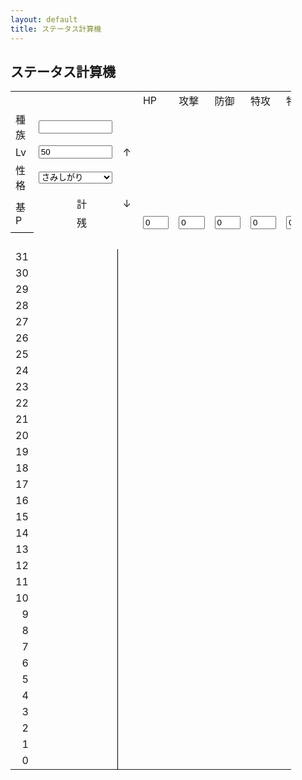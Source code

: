 ```yaml
---
layout: default
title: ステータス計算機
---
```


## ステータス計算機

<table border=0 cellpadding=0 cellspacing=0 width=449 style='border-collapse: collapse;table-layout:fixed;width:337pt'>
 <col width=44 style='width:33pt'>
 <col width=57 style='width:43pt'>
 <col width=28 style='width:21pt'>
 <col width=36 style='width:27pt'>
 <col width=20 style='width:15pt'>
 <col width=44 span=6 style=' width:33pt'>
 <tr height=20 style='height:15.0pt'>
  <td height=20 class=xl71 width=44 style='height:15.0pt;width:33pt'>　</td>
  <td colspan=3 class=xl83 width=121 style='border-left:none;width:91pt'>　</td>
  <td class=xl72 width=20 style='width:15pt'>　</td>
  <td class=xl68 width=44 style='border-left:none;width:33pt'>HP</td>
  <td class=xl68 width=44 style='border-left:none;width:33pt'>攻撃</td>
  <td class=xl68 width=44 style='border-left:none;width:33pt'>防御</td>
  <td class=xl68 width=44 style='border-left:none;width:33pt'>特攻</td>
  <td class=xl68 width=44 style='border-left:none;width:33pt'>特防</td>
  <td class=xl68 width=44 style='border-left:none;width:33pt'>素早</td>
 </tr>
 <tr height=20 style='height:15.0pt'>
  <td height=20 class=xl71 style='height:15.0pt;border-top:none'>種族</td>
  <td colspan=3 class=xl92 style='border-left:none'><input type='text' style="width:89pt" id="poke"></td>
  <td class=xl74 style='border-top:none'>　</td>
  <td class=xl71 align=right style='border-top:none;border-left:none' id='base_h'></td>
  <td class=xl71 align=right style='border-top:none;border-left:none' id='base_a'></td>
  <td class=xl71 align=right style='border-top:none;border-left:none' id='base_b'></td>
  <td class=xl71 align=right style='border-top:none;border-left:none' id='base_c'></td>
  <td class=xl71 align=right style='border-top:none;border-left:none' id='base_d'></td>
  <td class=xl71 align=right style='border-top:none;border-left:none' id='base_s'></td>
 </tr>
 <tr height=20 style='height:15.0pt'>
  <td height=20 class=xl83 style='height:15.0pt;border-top:none'>Lv</td>
  <td colspan=3 class=xl92 align=right style='border-left:none'><input type='text' value="50" style="width:89pt" id="lv"></td>
  <td class=xl75 style='border-top:none'>↑</td>
  <td class=xl69 align=right style='border-top:none;border-left:none' id='upper_h'></td>
  <td class=xl69 align=right style='border-top:none;border-left:none' id='upper_a'></td>
  <td class=xl69 align=right style='border-top:none;border-left:none' id='upper_b'></td>
  <td class=xl69 align=right style='border-top:none;border-left:none' id='upper_c'></td>
  <td class=xl69 align=right style='border-top:none;border-left:none' id='upper_d'></td>
  <td class=xl69 align=right style='border-top:none;border-left:none' id='upper_s'></td>
 </tr>
 <tr height=20 style='height:15.0pt'>
  <td height=20 class=xl71 style='height:15.0pt;border-top:none'>性格</td>
  <td colspan=3 class=xl92 style='border-left:none'>
    <select id="nature" style="width:89pt">
      <option value="さみしがり">さみしがり</option>
      <option value="ゆうかん">ゆうかん</option>
      <option value="いじっぱり">いじっぱり</option>
      <option value="やんちゃ">やんちゃ</option>
      <option value="ずぶとい">ずぶとい</option>
      <option value="のんき">のんき</option>
      <option value="わんぱく">わんぱく</option>
      <option value="のうてんき">のうてんき</option>
      <option value="おくびょう">おくびょう</option>
      <option value="せっかち">せっかち</option>
      <option value="ようき">ようき</option>
      <option value="むじゃき">むじゃき</option>
      <option value="ひかえめ">ひかえめ</option>
      <option value="おっとり">おっとり</option>
      <option value="れいせい">れいせい</option>
      <option value="うっかりや">うっかりや</option>
      <option value="おだやか">おだやか</option>
      <option value="おとなしい">おとなしい</option>
      <option value="なまいき">なまいき</option>
      <option value="しんちょう">しんちょう</option>
      <option value="がんばりや">がんばりや</option>
      <option value="きまぐれ">きまぐれ</option>
      <option value="すなお">すなお</option>
      <option value="てれや">てれや</option>
      <option value="まじめ">まじめ</option>
    </select>
  </td>
  <td class=xl76 style='border-top:none'>　</td>
  <td class=xl67 align=right style='border-top:none;border-left:none' id='normal_h'></td>
  <td class=xl67 align=right style='border-top:none;border-left:none' id='normal_a'></td>
  <td class=xl67 align=right style='border-top:none;border-left:none' id='normal_b'></td>
  <td class=xl67 align=right style='border-top:none;border-left:none' id='normal_c'></td>
  <td class=xl67 align=right style='border-top:none;border-left:none' id='normal_d'></td>
  <td class=xl67 align=right style='border-top:none;border-left:none' id='normal_s'></td>
 </tr>
 <tr height=20 style='height:15.0pt'>
  <td rowspan=2 height=40 class=xl90 style='border-bottom:.5pt solid black;  height:30.0pt;border-top:none'>基P</td>
  <td class=xl83 style='border-top:none;border-left:none'></td>
  <td class=xl81 style='border-top:none;border-left:none'>計</td>
  <td class=xl81 align=right style='border-top:none;border-left:none' id='ev_all'></td>
  <td class=xl77 style='border-top:none'>↓</td>
  <td class=xl70 align=right style='border-top:none;border-left:none' id='lower_h'></td>
  <td class=xl70 align=right style='border-top:none;border-left:none' id='lower_a'></td>
  <td class=xl70 align=right style='border-top:none;border-left:none' id='lower_b'></td>
  <td class=xl70 align=right style='border-top:none;border-left:none' id='lower_c'></td>
  <td class=xl70 align=right style='border-top:none;border-left:none' id='lower_d'></td>
  <td class=xl70 align=right style='border-top:none;border-left:none' id='lower_s'></td>
 </tr>
 <tr height=20 style='height:15.0pt'>
  <td height=20 class=xl80 style='height:15.0pt;border-top:none;border-left:  none'>　</td>
  <td class=xl71>残</td>
  <td class=xl71 align=right style='border-left:none' id='ev_rest'></td>
  <td class=xl74 style='border-top:none'>　</td>
  <td class=xl82 align=right style='border-top:none;border-left:none'><input type='text' value="0" style="width:31pt" id='ev_h'></td>
  <td class=xl82 align=right style='border-top:none;border-left:none'><input type='text' value="0" style="width:31pt" id='ev_a'></td>
  <td class=xl82 align=right style='border-top:none;border-left:none'><input type='text' value="0" style="width:31pt" id='ev_b'></td>
  <td class=xl82 align=right style='border-top:none;border-left:none'><input type='text' value="0" style="width:31pt" id='ev_c'></td>
  <td class=xl82 align=right style='border-top:none;border-left:none'><input type='text' value="0" style="width:31pt" id='ev_d'></td>
  <td class=xl82 align=right style='border-top:none;border-left:none'><input type='text' value="0" style="width:31pt" id='ev_s'></td>
 </tr>
 <tr height=20 style='height:15.0pt'>
  <td height=20 class=xl71 style='height:15.0pt;border-top:none'>　</td>
  <td colspan=3 class=xl71 style='border-left:none'>　</td>
  <td class=xl74 style='border-top:none'>　</td>
  <td class=xl73 style='border-top:none;border-left:none' id='nature_h'></td>
  <td class=xl73 style='border-top:none;border-left:none' id='nature_a'></td>
  <td class=xl73 style='border-top:none;border-left:none' id='nature_b'></td>
  <td class=xl73 style='border-top:none;border-left:none' id='nature_c'></td>
  <td class=xl73 style='border-top:none;border-left:none' id='nature_d'></td>
  <td class=xl73 style='border-top:none;border-left:none' id='nature_s'></td>
 </tr>
 <tr height=20 style='height:15.0pt'>
  <td height=20 class=xl67 align=right style='height:15.0pt;border-top:none'>31</td>
  <td colspan=3 class=xl87 style='border-right:.5pt solid black;border-left:  none'>　</td>
  <td class=xl76 style='border-top:none'>　</td>
  <td class=xl67 align=right style='border-top:none;border-left:none' id='h31'></td>
  <td class=xl67 align=right style='border-top:none;border-left:none' id='a31'></td>
  <td class=xl67 align=right style='border-top:none;border-left:none' id='b31'></td>
  <td class=xl67 align=right style='border-top:none;border-left:none' id='c31'></td>
  <td class=xl67 align=right style='border-top:none;border-left:none' id='d31'></td>
  <td class=xl67 align=right style='border-top:none;border-left:none' id='s31'></td>
 </tr>
 <tr height=20 style='height:15.0pt'>
  <td height=20 class=xl66 align=right style='height:15.0pt;border-top:none'>30</td>
  <td colspan=3 class=xl85 style='border-right:.5pt solid black;border-left: none'>　</td>
  <td class=xl78 style='border-top:none'>　</td>
  <td class=xl66 align=right style='border-top:none;border-left:none' id='h30'></td>
  <td class=xl66 align=right style='border-top:none;border-left:none' id='a30'></td>
  <td class=xl66 align=right style='border-top:none;border-left:none' id='b30'></td>
  <td class=xl66 align=right style='border-top:none;border-left:none' id='c30'></td>
  <td class=xl66 align=right style='border-top:none;border-left:none' id='d30'></td>
  <td class=xl66 align=right style='border-top:none;border-left:none' id='s30'></td>
 </tr>
 <tr height=20 style='height:15.0pt'>
  <td height=20 class=xl79 align=right style='height:15.0pt'>29</td>
  <td colspan=3 class=xl87 style='border-right:.5pt solid black;border-left: none'>　</td>
  <td class=xl67 style='border-top:none;border-left:none'>　</td>
  <td class=xl67 align=right style='border-top:none;border-left:none' id='h29'></td>
  <td class=xl67 align=right style='border-top:none;border-left:none' id='a29'></td>
  <td class=xl67 align=right style='border-top:none;border-left:none' id='b29'></td>
  <td class=xl67 align=right style='border-top:none;border-left:none' id='c29'></td>
  <td class=xl67 align=right style='border-top:none;border-left:none' id='d29'></td>
  <td class=xl67 align=right style='border-top:none;border-left:none' id='s29'></td>
 </tr>
 <tr height=20 style='height:15.0pt'>
  <td height=20 class=xl66 align=right style='height:15.0pt;border-top:none'>28</td>
  <td colspan=3 class=xl85 style='border-right:.5pt solid black;border-left: none'>　</td>
  <td class=xl66 style='border-top:none;border-left:none'>　</td>
  <td class=xl66 align=right style='border-top:none;border-left:none' id='h28'></td>
  <td class=xl66 align=right style='border-top:none;border-left:none' id='a28'></td>
  <td class=xl66 align=right style='border-top:none;border-left:none' id='b28'></td>
  <td class=xl66 align=right style='border-top:none;border-left:none' id='c28'></td>
  <td class=xl66 align=right style='border-top:none;border-left:none' id='d28'></td>
  <td class=xl66 align=right style='border-top:none;border-left:none' id='s28'></td>
 </tr>
 <tr height=20 style='height:15.0pt'>
  <td height=20 class=xl67 align=right style='height:15.0pt;border-top:none'>27</td>
  <td colspan=3 class=xl87 style='border-right:.5pt solid black;border-left: none'>　</td>
  <td class=xl67 style='border-top:none;border-left:none'>　</td>
  <td class=xl67 align=right style='border-top:none;border-left:none' id='h27'></td>
  <td class=xl67 align=right style='border-top:none;border-left:none' id='a27'></td>
  <td class=xl67 align=right style='border-top:none;border-left:none' id='b27'></td>
  <td class=xl67 align=right style='border-top:none;border-left:none' id='c27'></td>
  <td class=xl67 align=right style='border-top:none;border-left:none' id='d27'></td>
  <td class=xl67 align=right style='border-top:none;border-left:none' id='s27'></td>
 </tr>
 <tr height=20 style='height:15.0pt'>
  <td height=20 class=xl66 align=right style='height:15.0pt;border-top:none'>26</td>
  <td colspan=3 class=xl85 style='border-right:.5pt solid black;border-left: none'>　</td>
  <td class=xl66 style='border-top:none;border-left:none'>　</td>
  <td class=xl66 align=right style='border-top:none;border-left:none' id='h26'></td>
  <td class=xl66 align=right style='border-top:none;border-left:none' id='a26'></td>
  <td class=xl66 align=right style='border-top:none;border-left:none' id='b26'></td>
  <td class=xl66 align=right style='border-top:none;border-left:none' id='c26'></td>
  <td class=xl66 align=right style='border-top:none;border-left:none' id='d26'></td>
  <td class=xl66 align=right style='border-top:none;border-left:none' id='s26'></td>
 </tr>
 <tr height=20 style='height:15.0pt'>
  <td height=20 class=xl67 align=right style='height:15.0pt;border-top:none'>25</td>
  <td colspan=3 class=xl87 style='border-right:.5pt solid black;border-left: none'>　</td>
  <td class=xl67 style='border-top:none;border-left:none'>　</td>
  <td class=xl67 align=right style='border-top:none;border-left:none' id='h25'></td>
  <td class=xl67 align=right style='border-top:none;border-left:none' id='a25'></td>
  <td class=xl67 align=right style='border-top:none;border-left:none' id='b25'></td>
  <td class=xl67 align=right style='border-top:none;border-left:none' id='c25'></td>
  <td class=xl67 align=right style='border-top:none;border-left:none' id='d25'></td>
  <td class=xl67 align=right style='border-top:none;border-left:none' id='s25'></td>
 </tr>
 <tr height=20 style='height:15.0pt'>
  <td height=20 class=xl66 align=right style='height:15.0pt;border-top:none'>24</td>
  <td colspan=3 class=xl85 style='border-right:.5pt solid black;border-left: none'>　</td>
  <td class=xl66 style='border-top:none;border-left:none'>　</td>
  <td class=xl66 align=right style='border-top:none;border-left:none' id='h24'></td>
  <td class=xl66 align=right style='border-top:none;border-left:none' id='a24'></td>
  <td class=xl66 align=right style='border-top:none;border-left:none' id='b24'></td>
  <td class=xl66 align=right style='border-top:none;border-left:none' id='c24'></td>
  <td class=xl66 align=right style='border-top:none;border-left:none' id='d24'></td>
  <td class=xl66 align=right style='border-top:none;border-left:none' id='s24'></td>
 </tr>
 <tr height=20 style='height:15.0pt'>
  <td height=20 class=xl67 align=right style='height:15.0pt;border-top:none'>23</td>
  <td colspan=3 class=xl87 style='border-right:.5pt solid black;border-left: none'>　</td>
  <td class=xl67 style='border-top:none;border-left:none'>　</td>
  <td class=xl67 align=right style='border-top:none;border-left:none' id='h23'></td>
  <td class=xl67 align=right style='border-top:none;border-left:none' id='a23'></td>
  <td class=xl67 align=right style='border-top:none;border-left:none' id='b23'></td>
  <td class=xl67 align=right style='border-top:none;border-left:none' id='c23'></td>
  <td class=xl67 align=right style='border-top:none;border-left:none' id='d23'></td>
  <td class=xl67 align=right style='border-top:none;border-left:none' id='s23'></td>
 </tr>
 <tr height=20 style='height:15.0pt'>
  <td height=20 class=xl66 align=right style='height:15.0pt;border-top:none'>22</td>
  <td colspan=3 class=xl85 style='border-right:.5pt solid black;border-left: none'>　</td>
  <td class=xl66 style='border-top:none;border-left:none'>　</td>
  <td class=xl66 align=right style='border-top:none;border-left:none' id='h22'></td>
  <td class=xl66 align=right style='border-top:none;border-left:none' id='a22'></td>
  <td class=xl66 align=right style='border-top:none;border-left:none' id='b22'></td>
  <td class=xl66 align=right style='border-top:none;border-left:none' id='c22'></td>
  <td class=xl66 align=right style='border-top:none;border-left:none' id='d22'></td>
  <td class=xl66 align=right style='border-top:none;border-left:none' id='s22'></td>
 </tr>
 <tr height=20 style='height:15.0pt'>
  <td height=20 class=xl67 align=right style='height:15.0pt;border-top:none'>21</td>
  <td colspan=3 class=xl87 style='border-right:.5pt solid black;border-left: none'>　</td>
  <td class=xl67 style='border-top:none;border-left:none'>　</td>
  <td class=xl67 align=right style='border-top:none;border-left:none' id='h21'></td>
  <td class=xl67 align=right style='border-top:none;border-left:none' id='a21'></td>
  <td class=xl67 align=right style='border-top:none;border-left:none' id='b21'></td>
  <td class=xl67 align=right style='border-top:none;border-left:none' id='c21'></td>
  <td class=xl67 align=right style='border-top:none;border-left:none' id='d21'></td>
  <td class=xl67 align=right style='border-top:none;border-left:none' id='s21'></td>
 </tr>
 <tr height=20 style='height:15.0pt'>
  <td height=20 class=xl66 align=right style='height:15.0pt;border-top:none'>20</td>
  <td colspan=3 class=xl85 style='border-right:.5pt solid black;border-left: none'>　</td>
  <td class=xl66 style='border-top:none;border-left:none'>　</td>
  <td class=xl66 align=right style='border-top:none;border-left:none' id='h20'></td>
  <td class=xl66 align=right style='border-top:none;border-left:none' id='a20'></td>
  <td class=xl66 align=right style='border-top:none;border-left:none' id='b20'></td>
  <td class=xl66 align=right style='border-top:none;border-left:none' id='c20'></td>
  <td class=xl66 align=right style='border-top:none;border-left:none' id='d20'></td>
  <td class=xl66 align=right style='border-top:none;border-left:none' id='s20'></td>
 </tr>
 <tr height=20 style='height:15.0pt'>
  <td height=20 class=xl67 align=right style='height:15.0pt;border-top:none'>19</td>
  <td colspan=3 class=xl87 style='border-right:.5pt solid black;border-left: none'>　</td>
  <td class=xl67 style='border-top:none;border-left:none'>　</td>
  <td class=xl67 align=right style='border-top:none;border-left:none' id='h19'></td>
  <td class=xl67 align=right style='border-top:none;border-left:none' id='a19'></td>
  <td class=xl67 align=right style='border-top:none;border-left:none' id='b19'></td>
  <td class=xl67 align=right style='border-top:none;border-left:none' id='c19'></td>
  <td class=xl67 align=right style='border-top:none;border-left:none' id='d19'></td>
  <td class=xl67 align=right style='border-top:none;border-left:none' id='s19'></td>
 </tr>
 <tr height=20 style='height:15.0pt'>
  <td height=20 class=xl66 align=right style='height:15.0pt;border-top:none'>18</td>
  <td colspan=3 class=xl85 style='border-right:.5pt solid black;border-left: none'>　</td>
  <td class=xl66 style='border-top:none;border-left:none'>　</td>
  <td class=xl66 align=right style='border-top:none;border-left:none' id='h18'></td>
  <td class=xl66 align=right style='border-top:none;border-left:none' id='a18'></td>
  <td class=xl66 align=right style='border-top:none;border-left:none' id='b18'></td>
  <td class=xl66 align=right style='border-top:none;border-left:none' id='c18'></td>
  <td class=xl66 align=right style='border-top:none;border-left:none' id='d18'></td>
  <td class=xl66 align=right style='border-top:none;border-left:none' id='s18'></td>
 </tr>
 <tr height=20 style='height:15.0pt'>
  <td height=20 class=xl67 align=right style='height:15.0pt;border-top:none'>17</td>
  <td colspan=3 class=xl87 style='border-right:.5pt solid black;border-left: none'>　</td>
  <td class=xl67 style='border-top:none;border-left:none'>　</td>
  <td class=xl67 align=right style='border-top:none;border-left:none' id='h17'></td>
  <td class=xl67 align=right style='border-top:none;border-left:none' id='a17'></td>
  <td class=xl67 align=right style='border-top:none;border-left:none' id='b17'></td>
  <td class=xl67 align=right style='border-top:none;border-left:none' id='c17'></td>
  <td class=xl67 align=right style='border-top:none;border-left:none' id='d17'></td>
  <td class=xl67 align=right style='border-top:none;border-left:none' id='s17'></td>
 </tr>
 <tr height=20 style='height:15.0pt'>
  <td height=20 class=xl66 align=right style='height:15.0pt;border-top:none'>16</td>
  <td colspan=3 class=xl85 style='border-right:.5pt solid black;border-left: none'>　</td>
  <td class=xl66 style='border-top:none;border-left:none'>　</td>
  <td class=xl66 align=right style='border-top:none;border-left:none' id='h16'></td>
  <td class=xl66 align=right style='border-top:none;border-left:none' id='a16'></td>
  <td class=xl66 align=right style='border-top:none;border-left:none' id='b16'></td>
  <td class=xl66 align=right style='border-top:none;border-left:none' id='c16'></td>
  <td class=xl66 align=right style='border-top:none;border-left:none' id='d16'></td>
  <td class=xl66 align=right style='border-top:none;border-left:none' id='s16'></td>
 </tr>
 <tr height=20 style='height:15.0pt'>
  <td height=20 class=xl67 align=right style='height:15.0pt;border-top:none'>15</td>
  <td colspan=3 class=xl87 style='border-right:.5pt solid black;border-left: none'>　</td>
  <td class=xl67 style='border-top:none;border-left:none'>　</td>
  <td class=xl67 align=right style='border-top:none;border-left:none' id='h15'></td>
  <td class=xl67 align=right style='border-top:none;border-left:none' id='a15'></td>
  <td class=xl67 align=right style='border-top:none;border-left:none' id='b15'></td>
  <td class=xl67 align=right style='border-top:none;border-left:none' id='c15'></td>
  <td class=xl67 align=right style='border-top:none;border-left:none' id='d15'></td>
  <td class=xl67 align=right style='border-top:none;border-left:none' id='s15'></td>
 </tr>
 <tr height=20 style='height:15.0pt'>
  <td height=20 class=xl66 align=right style='height:15.0pt;border-top:none'>14</td>
  <td colspan=3 class=xl85 style='border-right:.5pt solid black;border-left: none'>　</td>
  <td class=xl66 style='border-top:none;border-left:none'>　</td>
  <td class=xl66 align=right style='border-top:none;border-left:none' id='h14'></td>
  <td class=xl66 align=right style='border-top:none;border-left:none' id='a14'></td>
  <td class=xl66 align=right style='border-top:none;border-left:none' id='b14'></td>
  <td class=xl66 align=right style='border-top:none;border-left:none' id='c14'></td>
  <td class=xl66 align=right style='border-top:none;border-left:none' id='d14'></td>
  <td class=xl66 align=right style='border-top:none;border-left:none' id='s14'></td>
 </tr>
 <tr height=20 style='height:15.0pt'>
  <td height=20 class=xl67 align=right style='height:15.0pt;border-top:none'>13</td>
  <td colspan=3 class=xl87 style='border-right:.5pt solid black;border-left: none'>　</td>
  <td class=xl67 style='border-top:none;border-left:none'>　</td>
  <td class=xl67 align=right style='border-top:none;border-left:none' id='h13'></td>
  <td class=xl67 align=right style='border-top:none;border-left:none' id='a13'></td>
  <td class=xl67 align=right style='border-top:none;border-left:none' id='b13'></td>
  <td class=xl67 align=right style='border-top:none;border-left:none' id='c13'></td>
  <td class=xl67 align=right style='border-top:none;border-left:none' id='d13'></td>
  <td class=xl67 align=right style='border-top:none;border-left:none' id='s13'></td>
 </tr>
 <tr height=20 style='height:15.0pt'>
  <td height=20 class=xl66 align=right style='height:15.0pt;border-top:none'>12</td>
  <td colspan=3 class=xl85 style='border-right:.5pt solid black;border-left: none'>　</td>
  <td class=xl66 style='border-top:none;border-left:none'>　</td>
  <td class=xl66 align=right style='border-top:none;border-left:none' id='h12'></td>
  <td class=xl66 align=right style='border-top:none;border-left:none' id='a12'></td>
  <td class=xl66 align=right style='border-top:none;border-left:none' id='b12'></td>
  <td class=xl66 align=right style='border-top:none;border-left:none' id='c12'></td>
  <td class=xl66 align=right style='border-top:none;border-left:none' id='d12'></td>
  <td class=xl66 align=right style='border-top:none;border-left:none' id='s12'></td>
 </tr>
 <tr height=20 style='height:15.0pt'>
  <td height=20 class=xl67 align=right style='height:15.0pt;border-top:none'>11</td>
  <td colspan=3 class=xl87 style='border-right:.5pt solid black;border-left: none'>　</td>
  <td class=xl67 style='border-top:none;border-left:none'>　</td>
  <td class=xl67 align=right style='border-top:none;border-left:none' id='h11'></td>
  <td class=xl67 align=right style='border-top:none;border-left:none' id='a11'></td>
  <td class=xl67 align=right style='border-top:none;border-left:none' id='b11'></td>
  <td class=xl67 align=right style='border-top:none;border-left:none' id='c11'></td>
  <td class=xl67 align=right style='border-top:none;border-left:none' id='d11'></td>
  <td class=xl67 align=right style='border-top:none;border-left:none' id='s11'></td>
 </tr>
 <tr height=20 style='height:15.0pt'>
  <td height=20 class=xl66 align=right style='height:15.0pt;border-top:none'>10</td>
  <td colspan=3 class=xl85 style='border-right:.5pt solid black;border-left: none'>　</td>
  <td class=xl66 style='border-top:none;border-left:none'>　</td>
  <td class=xl66 align=right style='border-top:none;border-left:none' id='h10'></td>
  <td class=xl66 align=right style='border-top:none;border-left:none' id='a10'></td>
  <td class=xl66 align=right style='border-top:none;border-left:none' id='b10'></td>
  <td class=xl66 align=right style='border-top:none;border-left:none' id='c10'></td>
  <td class=xl66 align=right style='border-top:none;border-left:none' id='d10'></td>
  <td class=xl66 align=right style='border-top:none;border-left:none' id='s10'></td>
 </tr>
 <tr height=20 style='height:15.0pt'>
  <td height=20 class=xl67 align=right style='height:15.0pt;border-top:none'>9</td>
  <td colspan=3 class=xl87 style='border-right:.5pt solid black;border-left: none'>　</td>
  <td class=xl67 style='border-top:none;border-left:none'>　</td>
  <td class=xl67 align=right style='border-top:none;border-left:none' id='h9'></td>
  <td class=xl67 align=right style='border-top:none;border-left:none' id='a9'></td>
  <td class=xl67 align=right style='border-top:none;border-left:none' id='b9'></td>
  <td class=xl67 align=right style='border-top:none;border-left:none' id='c9'></td>
  <td class=xl67 align=right style='border-top:none;border-left:none' id='d9'></td>
  <td class=xl67 align=right style='border-top:none;border-left:none' id='s9'></td>
 </tr>
 <tr height=20 style='height:15.0pt'>
  <td height=20 class=xl66 align=right style='height:15.0pt;border-top:none'>8</td>
  <td colspan=3 class=xl85 style='border-right:.5pt solid black;border-left: none'>　</td>
  <td class=xl66 style='border-top:none;border-left:none'>　</td>
  <td class=xl66 align=right style='border-top:none;border-left:none' id='h8'></td>
  <td class=xl66 align=right style='border-top:none;border-left:none' id='a8'></td>
  <td class=xl66 align=right style='border-top:none;border-left:none' id='b8'></td>
  <td class=xl66 align=right style='border-top:none;border-left:none' id='c8'></td>
  <td class=xl66 align=right style='border-top:none;border-left:none' id='d8'></td>
  <td class=xl66 align=right style='border-top:none;border-left:none' id='s8'></td>
 </tr>
 <tr height=20 style='height:15.0pt'>
  <td height=20 class=xl67 align=right style='height:15.0pt;border-top:none'>7</td>
  <td colspan=3 class=xl87 style='border-right:.5pt solid black;border-left: none'>　</td>
  <td class=xl67 style='border-top:none;border-left:none'>　</td>
  <td class=xl67 align=right style='border-top:none;border-left:none' id='h7'></td>
  <td class=xl67 align=right style='border-top:none;border-left:none' id='a7'></td>
  <td class=xl67 align=right style='border-top:none;border-left:none' id='b7'></td>
  <td class=xl67 align=right style='border-top:none;border-left:none' id='c7'></td>
  <td class=xl67 align=right style='border-top:none;border-left:none' id='d7'></td>
  <td class=xl67 align=right style='border-top:none;border-left:none' id='s7'></td>
 </tr>
 <tr height=20 style='height:15.0pt'>
  <td height=20 class=xl66 align=right style='height:15.0pt;border-top:none'>6</td>
  <td colspan=3 class=xl85 style='border-right:.5pt solid black;border-left: none'>　</td>
  <td class=xl66 style='border-top:none;border-left:none'>　</td>
  <td class=xl66 align=right style='border-top:none;border-left:none' id='h6'></td>
  <td class=xl66 align=right style='border-top:none;border-left:none' id='a6'></td>
  <td class=xl66 align=right style='border-top:none;border-left:none' id='b6'></td>
  <td class=xl66 align=right style='border-top:none;border-left:none' id='c6'></td>
  <td class=xl66 align=right style='border-top:none;border-left:none' id='d6'></td>
  <td class=xl66 align=right style='border-top:none;border-left:none' id='s6'></td>
 </tr>
 <tr height=20 style='height:15.0pt'>
  <td height=20 class=xl67 align=right style='height:15.0pt;border-top:none'>5</td>
  <td colspan=3 class=xl87 style='border-right:.5pt solid black;border-left: none'>　</td>
  <td class=xl67 style='border-top:none;border-left:none'>　</td>
  <td class=xl67 align=right style='border-top:none;border-left:none' id='h5'></td>
  <td class=xl67 align=right style='border-top:none;border-left:none' id='a5'></td>
  <td class=xl67 align=right style='border-top:none;border-left:none' id='b5'></td>
  <td class=xl67 align=right style='border-top:none;border-left:none' id='c5'></td>
  <td class=xl67 align=right style='border-top:none;border-left:none' id='d5'></td>
  <td class=xl67 align=right style='border-top:none;border-left:none' id='s5'></td>
 </tr>
 <tr height=20 style='height:15.0pt'>
  <td height=20 class=xl66 align=right style='height:15.0pt;border-top:none'>4</td>
  <td colspan=3 class=xl85 style='border-right:.5pt solid black;border-left: none'>　</td>
  <td class=xl66 style='border-top:none;border-left:none'>　</td>
  <td class=xl66 align=right style='border-top:none;border-left:none' id='h4'></td>
  <td class=xl66 align=right style='border-top:none;border-left:none' id='a4'></td>
  <td class=xl66 align=right style='border-top:none;border-left:none' id='b4'></td>
  <td class=xl66 align=right style='border-top:none;border-left:none' id='c4'></td>
  <td class=xl66 align=right style='border-top:none;border-left:none' id='d4'></td>
  <td class=xl66 align=right style='border-top:none;border-left:none' id='s4'></td>
 </tr>
 <tr height=20 style='height:15.0pt'>
  <td height=20 class=xl67 align=right style='height:15.0pt;border-top:none'>3</td>
  <td colspan=3 class=xl87 style='border-right:.5pt solid black;border-left: none'>　</td>
  <td class=xl67 style='border-top:none;border-left:none'>　</td>
  <td class=xl67 align=right style='border-top:none;border-left:none' id='h3'></td>
  <td class=xl67 align=right style='border-top:none;border-left:none' id='a3'></td>
  <td class=xl67 align=right style='border-top:none;border-left:none' id='b3'></td>
  <td class=xl67 align=right style='border-top:none;border-left:none' id='c3'></td>
  <td class=xl67 align=right style='border-top:none;border-left:none' id='d3'></td>
  <td class=xl67 align=right style='border-top:none;border-left:none' id='s3'></td>
 </tr>
 <tr height=20 style='height:15.0pt'>
  <td height=20 class=xl66 align=right style='height:15.0pt;border-top:none'>2</td>
  <td colspan=3 class=xl85 style='border-right:.5pt solid black;border-left: none'>　</td>
  <td class=xl66 style='border-top:none;border-left:none'>　</td>
  <td class=xl66 align=right style='border-top:none;border-left:none' id='h2'></td>
  <td class=xl66 align=right style='border-top:none;border-left:none' id='a2'></td>
  <td class=xl66 align=right style='border-top:none;border-left:none' id='b2'></td>
  <td class=xl66 align=right style='border-top:none;border-left:none' id='c2'></td>
  <td class=xl66 align=right style='border-top:none;border-left:none' id='d2'></td>
  <td class=xl66 align=right style='border-top:none;border-left:none' id='s2'></td>
 </tr>
 <tr height=20 style='height:15.0pt'>
  <td height=20 class=xl67 align=right style='height:15.0pt;border-top:none'>1</td>
  <td colspan=3 class=xl87 style='border-right:.5pt solid black;border-left: none'>　</td>
  <td class=xl67 style='border-top:none;border-left:none'>　</td>
  <td class=xl67 align=right style='border-top:none;border-left:none' id='h1'></td>
  <td class=xl67 align=right style='border-top:none;border-left:none' id='a1'></td>
  <td class=xl67 align=right style='border-top:none;border-left:none' id='b1'></td>
  <td class=xl67 align=right style='border-top:none;border-left:none' id='c1'></td>
  <td class=xl67 align=right style='border-top:none;border-left:none' id='d1'></td>
  <td class=xl67 align=right style='border-top:none;border-left:none' id='s1'></td>
 </tr>
 <tr height=20 style='height:15.0pt'>
  <td height=20 class=xl66 align=right style='height:15.0pt;border-top:none'>0</td>
  <td colspan=3 class=xl85 style='border-right:.5pt solid black;border-left: none'>　</td>
  <td class=xl66 style='border-top:none;border-left:none'>　</td>
  <td class=xl66 align=right style='border-top:none;border-left:none' id='h0'></td>
  <td class=xl66 align=right style='border-top:none;border-left:none' id='a0'></td>
  <td class=xl66 align=right style='border-top:none;border-left:none' id='b0'></td>
  <td class=xl66 align=right style='border-top:none;border-left:none' id='c0'></td>
  <td class=xl66 align=right style='border-top:none;border-left:none' id='d0'></td>
  <td class=xl66 align=right style='border-top:none;border-left:none' id='s0'></td>
 </tr>
</table>
